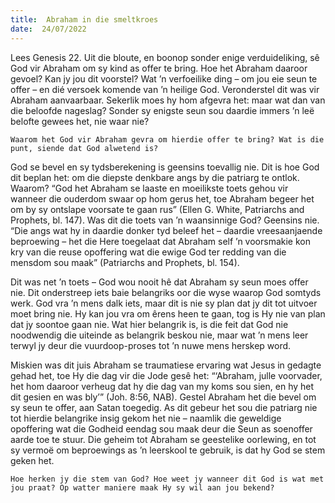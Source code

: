 ```yaml
---
title:  Abraham in die smeltkroes
date:  24/07/2022
---
```


Lees Genesis 22. Uit die bloute, en boonop sonder enige verduideliking, sê God vir Abraham om sy kind as offer te bring. Hoe het Abraham daaroor gevoel? Kan jy jou dit voorstel? Wat ’n verfoeilike ding – om jou eie seun te offer – en dié versoek komende van ’n heilige God. Veronderstel dit was vir Abraham aanvaarbaar. Sekerlik moes hy hom afgevra het: maar wat dan van die beloofde nageslag? Sonder sy enigste seun sou daardie immers ’n leë belofte gewees het, nie waar nie?

`Waarom het God vir Abraham gevra om hierdie offer te bring? Wat is die punt, siende dat God alwetend is?`

God se bevel en sy tydsberekening is geensins toevallig nie. Dit is hoe God dit beplan het: om die diepste denkbare angs by die patriarg te ontlok. Waarom? “God het Abraham se laaste en moeilikste toets gehou vir wanneer die ouderdom swaar op hom gerus het, toe Abraham begeer het om by sy ontslape voorsate te gaan rus” (Ellen G. White, Patriarchs and Prophets, bl. 147). Was dit die toets van ’n waansinnige God? Geensins nie. “Die angs wat hy in daardie donker tyd beleef het – daardie vreesaanjaende beproewing – het die Here toegelaat dat Abraham self ’n voorsmakie kon kry van die reuse opoffering wat die ewige God ter redding van die mensdom sou maak” (Patriarchs and Prophets, bl. 154).

Dit was net ’n toets – God wou nooit hê dat Abraham sy seun moes offer nie. Dit onderstreep iets baie belangriks oor die wyse waarop God somtyds werk. God vra ’n mens dalk iets, maar dit is nie sy plan dat jy dit tot uitvoer moet bring nie. Hy kan jou vra om êrens heen te gaan, tog is Hy nie van plan dat jy soontoe gaan nie. Wat hier belangrik is, is die feit dat God nie noodwendig die uiteinde as belangrik beskou nie, maar wat ’n mens leer terwyl jy deur die vuurdoop-proses tot ’n nuwe mens herskep word.

Miskien was dit juis Abraham se traumatiese ervaring wat Jesus in gedagte gehad het, toe Hy die dag vir die Jode gesê het: “‘Abraham, julle voorvader, het hom daaroor verheug dat hy die dag van my koms sou sien, en hy het dit gesien en was bly’” (Joh. 8:56, NAB). Gestel Abraham het die bevel om sy seun te offer, aan Satan toegedig. As dit gebeur het sou die patriarg nie tot hierdie belangrike insig gekom het nie – naamlik die geweldige opoffering wat die Godheid eendag sou maak deur die Seun as soenoffer aarde toe te stuur. Die geheim tot Abraham se geestelike oorlewing, en tot sy vermoë om beproewings as ’n leerskool te gebruik, is dat hy God se stem geken het.

`Hoe herken jy die stem van God? Hoe weet jy wanneer dit God is wat met jou praat? Op watter maniere maak Hy sy wil aan jou bekend?`